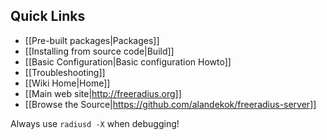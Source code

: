 ## Quick Links

* [[Pre-built packages|Packages]]
* [[Installing from source code|Build]]
* [[Basic Configuration|Basic configuration Howto]]
* [[Troubleshooting]]
* [[Wiki Home|Home]]
* [[Main web site|http://freeradius.org]]
* [[Browse the Source|https://github.com/alandekok/freeradius-server]]

Always use ``radiusd -X`` when debugging!